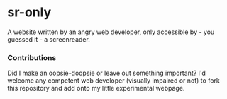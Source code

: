 # sr-only
A website written by an angry web developer, only accessible by - you guessed it - a screenreader.

### Contributions

Did I make an oopsie-doopsie or leave out something important? I'd welcome any competent web developer (visually impaired or not) to fork this repository and add onto my little experimental webpage.
